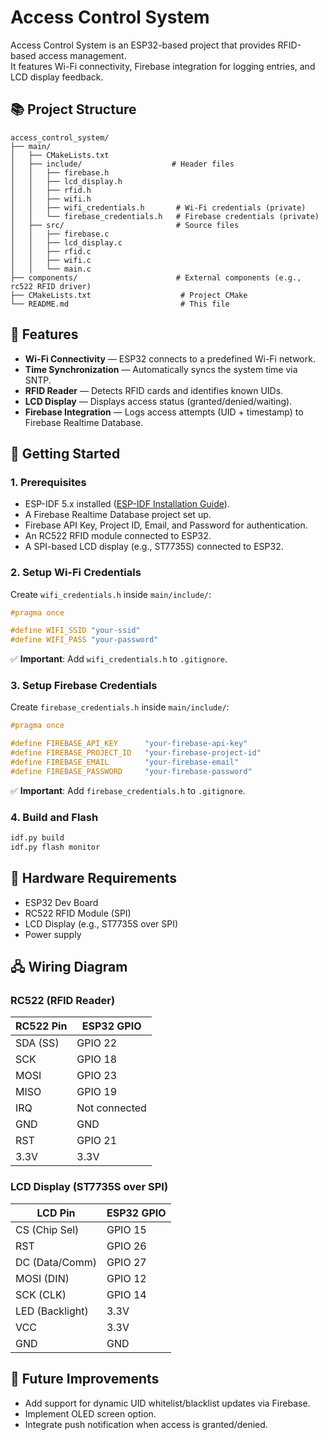 
# Access Control System

Access Control System is an ESP32-based project that provides RFID-based access management.  
It features Wi-Fi connectivity, Firebase integration for logging entries, and LCD display feedback.

## 📚 Project Structure

```
access_control_system/
├── main/
│   ├── CMakeLists.txt
│   ├── include/                    # Header files
│   │   ├── firebase.h
│   │   ├── lcd_display.h
│   │   ├── rfid.h
│   │   ├── wifi.h
│   │   ├── wifi_credentials.h       # Wi-Fi credentials (private)
│   │   └── firebase_credentials.h   # Firebase credentials (private)
│   ├── src/                         # Source files
│   │   ├── firebase.c
│   │   ├── lcd_display.c
│   │   ├── rfid.c
│   │   ├── wifi.c
│   │   └── main.c
├── components/                      # External components (e.g., rc522 RFID driver)
├── CMakeLists.txt                    # Project CMake
└── README.md                         # This file
```

## 🚀 Features

- **Wi-Fi Connectivity** — ESP32 connects to a predefined Wi-Fi network.
- **Time Synchronization** — Automatically syncs the system time via SNTP.
- **RFID Reader** — Detects RFID cards and identifies known UIDs.
- **LCD Display** — Displays access status (granted/denied/waiting).
- **Firebase Integration** — Logs access attempts (UID + timestamp) to Firebase Realtime Database.

## 🔧 Getting Started

### 1. Prerequisites

- ESP-IDF 5.x installed ([ESP-IDF Installation Guide](https://docs.espressif.com/projects/esp-idf/en/latest/esp32/get-started/)).
- A Firebase Realtime Database project set up.
- Firebase API Key, Project ID, Email, and Password for authentication.
- An RC522 RFID module connected to ESP32.
- A SPI-based LCD display (e.g., ST7735S) connected to ESP32.

### 2. Setup Wi-Fi Credentials

Create `wifi_credentials.h` inside `main/include/`:

```c
#pragma once

#define WIFI_SSID "your-ssid"
#define WIFI_PASS "your-password"
```

✅ **Important**: Add `wifi_credentials.h` to `.gitignore`.

### 3. Setup Firebase Credentials

Create `firebase_credentials.h` inside `main/include/`:

```c
#pragma once

#define FIREBASE_API_KEY      "your-firebase-api-key"
#define FIREBASE_PROJECT_ID   "your-firebase-project-id"
#define FIREBASE_EMAIL        "your-firebase-email"
#define FIREBASE_PASSWORD     "your-firebase-password"
```

✅ **Important**: Add `firebase_credentials.h` to `.gitignore`.

### 4. Build and Flash

```bash
idf.py build
idf.py flash monitor
```

## 📡 Hardware Requirements

- ESP32 Dev Board
- RC522 RFID Module (SPI)
- LCD Display (e.g., ST7735S over SPI)
- Power supply

## 🖧 Wiring Diagram

### RC522 (RFID Reader)

| RC522 Pin     | ESP32 GPIO     |
|---------------|----------------|
| SDA (SS)      | GPIO 22         |
| SCK           | GPIO 18         |
| MOSI          | GPIO 23         |
| MISO          | GPIO 19         |
| IRQ           | Not connected   |
| GND           | GND             |
| RST           | GPIO 21         |
| 3.3V          | 3.3V            |

### LCD Display (ST7735S over SPI)

| LCD Pin       | ESP32 GPIO     |
|---------------|----------------|
| CS (Chip Sel) | GPIO 15         |
| RST           | GPIO 26         |
| DC (Data/Comm)| GPIO 27         |
| MOSI (DIN)    | GPIO 12         |
| SCK (CLK)     | GPIO 14         |
| LED (Backlight)| 3.3V           |
| VCC           | 3.3V            |
| GND           | GND             |


## 🚀 Future Improvements

- Add support for dynamic UID whitelist/blacklist updates via Firebase.
- Implement OLED screen option.
- Integrate push notification when access is granted/denied.
